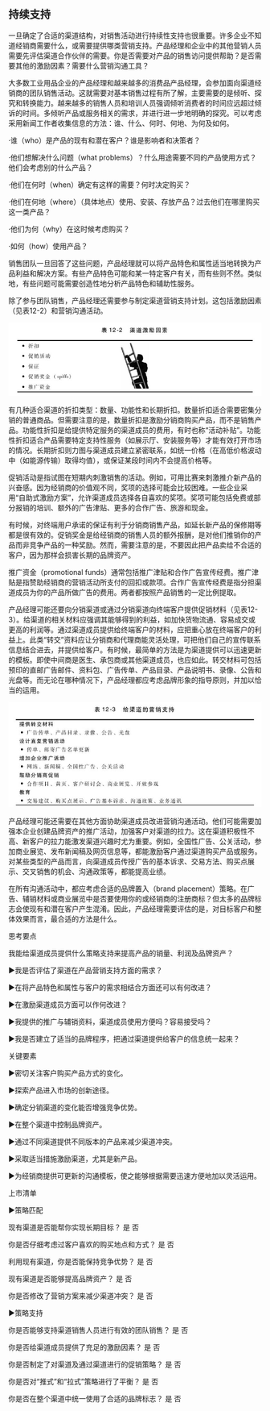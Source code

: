 ## 持续支持

一旦确定了合适的渠道结构，对销售活动进行持续性支持也很重要。许多企业不知道经销商需要什么，或需要提供哪类营销支持。产品经理和企业中的其他营销人员需要先评估渠道合作伙伴的需要。你是否需要对产品的销售访问提供帮助？是否需要其他的激励因素？需要什么营销沟通工具？

大多数工业用品企业的产品经理和越来越多的消费品产品经理，会参加面向渠道经销商的团队销售活动。这就需要对基本销售过程有所了解，主要需要的是倾听、探究和转换能力。越来越多的销售人员和培训人员强调倾听消费者的时间应远超过倾诉的时间。多倾听产品或服务相关的需求，并进行进一步地明确的探究。可以考虑采用新闻工作者收集信息的方法：谁、什么、何时、何地、为何及如何。

·谁（who）是产品的现有和潜在客户？谁是影响者和决策者？

·他们想解决什么问题（what problems）？什么用途需要不同的产品使用方式？他们会考虑别的什么产品？

·他们在何时（when）确定有这样的需要？何时决定购买？

·他们在何地（where）（具体地点）使用、安装、存放产品？过去他们在哪里购买这一类产品？

·他们为何（why）在这时候考虑购买？

·如何（how）使用产品？

销售团队一旦回答了这些问题，产品经理就可以将产品特色和属性适当地转换为产品利益和解决方案。有些产品特色可能和某一特定客户有关，而有些则不然。类似地，有些问题可能需要创造性地分析产品特色和辅助性服务。

除了参与团队销售，产品经理还需要参与制定渠道营销支持计划。这包括激励因素（见表12-2）和营销沟通活动。

![](images/image01292.jpeg)

有几种适合渠道的折扣类型：数量、功能性和长期折扣。数量折扣适合需要密集分销的普通商品。但需要注意的是，数量折扣是激励分销商购买产品，而不是销售产品。功能性折扣是给提供特定服务的渠道成员的费用，有时也称“活动补贴”。功能性折扣适合产品需要特定支持性服务（如展示厅、安装服务等）才能有效打开市场的情况。长期折扣则力图与渠道成员建立紧密联系，如统一价格（在高低价格波动中（如能源传输）取得均值），或保证某段时间内不会提高价格等。

促销活动是指试图在短期内刺激销售的活动。例如，可用比赛来刺激推介新产品的兴奋感。因为经销商的价值观不同，奖项的选择可能会比较困难。一些企业采用“自助式激励方案”，允许渠道成员选择各自喜欢的奖项。奖项可能包括免费或部分报销的培训、额外的广告津贴、更多的合作广告、旅游和现金。

有时候，对终端用户承诺的保证有利于分销商销售产品，如延长新产品的保修期等都是很有效的。促销奖金是给经销商的销售人员的额外报酬，是对他们推销你的产品而非竞争产品的一种奖励。然而，需要注意的是，不要因此把产品卖给不合适的客户，因为那样会损害长期的品牌资产。

推广资金（promotional funds）通常包括推广津贴和合作广告宣传经费。推广津贴是指赞助经销商的营销活动所支付的回扣或款项。合作广告宣传经费是指分担渠道成员为你的产品所做广告的费用。两者都按照产品销售的一定比例提取。

产品经理可能还要向分销渠道或通过分销渠道向终端客户提供促销材料（见表12-3）。给渠道的相关材料应强调其能够得到的利益，如加快货物流通、容易成交或更高的利润等。通过渠道成员提供给终端客户的材料，应把重心放在终端客户的利益上。此类“转交”资料应让分销商和代理商能灵活处理，可把他们自己的宣传联系信息结合进去，并提供给客户。有时候，最简单的方法是为渠道提供可以迅速更新的模板。即使中间商是医生、承包商或其他渠道成员，也应如此。转交材料可包括预印的直邮广告邮件、资料包、广告传单、产品目录、产品说明书、录像、公告和光盘等。而无论在哪种情况下，产品经理都应考虑品牌形象的指导原则，并加以恰当的运用。

![](images/image01293.jpeg)

产品经理可能还需要在其他方面协助渠道成员改进营销沟通活动。他们可能需要加强本企业创建品牌资产的推广活动，加强客户对渠道的拉力。这在渠道积极性不高、新客户的拉力能激发渠道兴趣时尤为重要。例如，全国性广告、公关活动，参加商业展览、发布新闻稿及网页信息等，都能激励客户通过渠道购买产品或服务。对某些类型的产品而言，向渠道成员传授广告的基本诉求、交易方法、购买点展示、交叉销售的机会、沟通政策等，都能提高业绩。

在所有沟通活动中，都应考虑合适的品牌置入（brand placement）策略。在广告、辅销材料或商业展览中是否要使用你的或经销商的注册商标？但太多的品牌标志会使现有和潜在客户产生混淆。因此，产品经理需要评估的是，对目标客户和整体效果而言，最合适的方法是什么。

思考要点

我能给渠道成员提供什么策略支持来提高产品的销量、利润及品牌资产？

▶我是否评估了渠道在产品营销支持方面的需求？

▶在将产品特色和属性与客户的需求相结合方面还可以有何改进？

▶在激励渠道成员方面可以作何改进？

▶我提供的推广与辅销资料，渠道成员使用方便吗？容易接受吗？

▶我是否建立了适当的品牌程序，把通过渠道提供给客户的信息统一起来？

关键要素

▶密切关注客户购买产品方式的变化。

▶探索产品进入市场的创新途径。

▶确定分销渠道的变化能否增强竞争优势。

▶在整个渠道中控制品牌资产。

▶通过不同渠道提供不同版本的产品来减少渠道冲突。

▶采取适当措施激励渠道，尤其是新产品。

▶为经销商提供可更新的沟通模板，使之能够根据需要迅速方便地加以灵活运用。

上市清单

▶策略匹配

现有渠道是否能帮你实现长期目标？ 是 否

你是否仔细考虑过客户喜欢的购买地点和方式？ 是 否

利用现有渠道，你是否能保持竞争优势？ 是 否

现有渠道是否能够提高品牌资产？ 是 否

你是否修改了营销方案来减少渠道冲突？ 是 否

▶策略支持

你是否能够支持渠道销售人员进行有效的团队销售？ 是 否

你是否给渠道成员提供了充足的激励因素？ 是 否

你是否制定了对渠道及通过渠道进行的促销策略？ 是 否

你是否对“推式”和“拉式”策略进行了平衡？ 是 否

你是否在整个渠道中统一使用了合适的品牌标志？ 是 否
